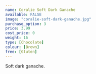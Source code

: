 ```yaml
---
name: Coralie Soft Dark Ganache
available: FALSE
image: "coralie-soft-dark-ganache.jpg"
purchase_option: 3
price: 3.99
cost_price: 0
weight: 16
type: [Chocolate]
colour: [Brown]
free: [Gluten]
---
```

Soft dark ganache.